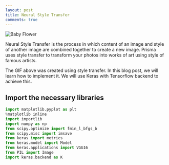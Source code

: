 ```yaml
---
layout: post
title: Neural Style Transfer
comments: true
---
```


![Baby Flower](https://raw.githubusercontent.com/yashk2810/yashk2810.github.io/master/images/baby_flower.png "Baby Flower")

Neural Style Transfer is the process in which content of an image and style of another image are combined together to create a new image. Prisma uses style transfer to transform your photos into works of art using style of famous artists.

The GIF above was created using style transfer. In this blog post, we will learn how to implement it. We will use Keras with Tensorflow backend to achieve this. 

## Import the necessary libraries
```python
import matplotlib.pyplot as plt
%matplotlib inline
import importlib
import numpy as np
from scipy.optimize import fmin_l_bfgs_b
from scipy.misc import imsave
from keras import metrics
from keras.model import Model
from keras.applications import VGG16
from PIL import Image
import keras.backend as K
```




